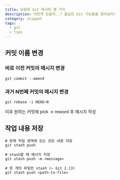 ```yaml
---
title: 유용한 Git 레시피 몇 가지
description: 이런게 있을까..? 꿀같은 Git 기능들을 알아보자!
category: snippet
tags:
  - git
  - tips
---
```


## 커밋 이름 변경

### 바로 이전 커밋의 메시지 변경

```
git commit --amend
```

### 과거 N번째 커밋의 메시지 변경

```
git rebase -i HEAD~N
```

이후 원하는 커밋에 pick -> reword 후 메시지 작성

## 작업 내용 저장

```
# 현재 작업 영역에 있는 모든 내용 저장
git stash push

# stash할 때 메시지 지정
git stash push -m <message>

# 한 개의 파일만 stash (~ Git 2.13)
git stash push <path-to-file>
```
